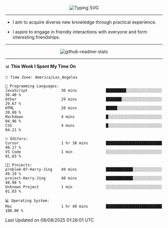 <p align="center">
  <img src="https://readme-typing-svg.demolab.com?font=Fira+Code&weight=500&size=32&duration=2500&pause=1600&center=true&vCenter=true&random=false&width=1024&height=64&lines=Hi+there+%F0%9F%91%8B;I'm+delighted+you+could+make+it+here+%F0%9F%8E%89;I'm+Harry%2C+a+college+student+still+finding+my+way" alt="Typing SVG" />
</p>


---


- I aim to acquire diverse new knowledge through practical experience.

- I aspire to engage in friendly interactions with everyone and form interesting friendships.


---


<p align="center">
  <img src="https://github-readme-stats.vercel.app/api?username=Harry-Jing&show_icons=true" alt="github-readme-stats"/>
</p>


---

<!--START_SECTION:waka-->
📊 **This Week I Spent My Time On** 

```text
🕑︎ Time Zone: America/Los_Angeles

💬 Programming Languages: 
JavaScript               36 mins             █████████░░░░░░░░░░░░░░░░   36.48 % 
Other                    29 mins             ███████░░░░░░░░░░░░░░░░░░   29.67 % 
HTML                     20 mins             █████░░░░░░░░░░░░░░░░░░░░   20.80 % 
Markdown                 4 mins              █░░░░░░░░░░░░░░░░░░░░░░░░   04.96 % 
CSS                      4 mins              █░░░░░░░░░░░░░░░░░░░░░░░░   04.21 % 

🔥 Editors: 
Cursor                   1 hr 38 mins        █████████████████████████   98.17 % 
VS Code                  1 min               ░░░░░░░░░░░░░░░░░░░░░░░░░   01.83 % 

🐱‍💻 Projects: 
problem-07-Harry-Jing    49 mins             ████████████░░░░░░░░░░░░░   49.19 % 
project-Harry-Jing       48 mins             ████████████░░░░░░░░░░░░░   48.98 % 
Unknown Project          1 min               ░░░░░░░░░░░░░░░░░░░░░░░░░   01.83 % 

💻 Operating System: 
Mac                      1 hr 40 mins        █████████████████████████   100.00 % 
```


 Last Updated on 08/08/2025 01:26:01 UTC
<!--END_SECTION:waka-->
